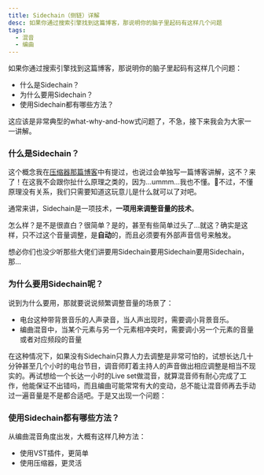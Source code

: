 ```yaml
---
title: Sidechain（侧链）详解
desc: 如果你通过搜索引擎找到这篇博客，那说明你的脑子里起码有这样几个问题
tags:
  - 混音
  - 编曲
---
```


如果你通过搜索引擎找到这篇博客，那说明你的脑子里起码有这样几个问题：

- 什么是Sidechain？
- 为什么要用Sidechain？
- 使用Sidechain都有哪些方法？

这应该是非常典型的what-why-and-how式问题了，不急，接下来我会为大家一一讲解。



### 什么是Sidechain？

这个概念我在[压缩器那篇博客](https://jw1.dev/2020/09/15/a01.html)中有提过，也说过会单独写一篇博客讲解，这不？来了！在这我不会跟你扯什么原理之类的，因为...ummm...我也不懂。🌝不过，不懂原理没有关系，我们只需要知道这玩意儿是什么就可以了对吧。

通常来讲，Sidechain是一项技术，**一项用来调整音量的技术**。

怎么样？是不是很直白？很简单？是的，甚至有些简单过头了...就这？确实是这样，只不过这个音量调整，是**自动**的，而且必须要有外部声音信号来触发。

想必你们也没少听那些大佬们讲要用Sidechain要用Sidechain要用Sidechain，那...



### 为什么要用Sidechain呢？

说到为什么要用，那就要说说频繁调整音量的场景了：

- 电台这种带背景音乐的人声录音，当人声出现时，需要调小背景音乐。
- 编曲混音中，当某个元素与另一个元素相冲突时，需要调小另一个元素的音量或者对应频段的音量

在这种情况下，如果没有Sidechain只靠人力去调整是非常可怕的，试想长达几十分钟甚至几个小时的电台节目，调音师盯着主持人的声音做出相应调整是相当不现实的。再试想给一个长达一小时的Live set做混音，就算混音师有耐心完成了工作，他能保证不出错吗，而且编曲可能常常有大的变动，总不能让混音师再去手动过一遍音量是不是都合适吧。于是又出现一个问题：



### 使用Sidechain都有哪些方法？

从编曲混音角度出发，大概有这样几种方法：

- 使用VST插件，更简单
- 使用压缩器，更灵活

